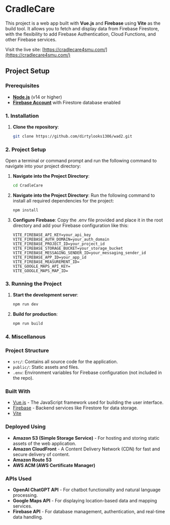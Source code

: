 # CradleCare 

This project is a web app built with **Vue.js** and **Firebase** using **Vite** as the build tool. It allows you to fetch and display data from Firebase Firestore, with the flexibility to add Firebase Authentication, Cloud Functions, and other Firebase services.

Visit the live site: [https://cradlecare4smu.com/](https://cradlecare4smu.com/)

## Project Setup

### Prerequisites

- **[Node.js](https://nodejs.org/en/)** (v14 or higher)
- **[Firebase Account](https://firebase.google.com/)** with Firestore database enabled

### 1. Installation

1. **Clone the repository**:
   ```bash
   git clone https://github.com/dirtylooks1306/wad2.git
### 2. Project Setup
Open a terminal or command prompt and run the following command to navigate into your project directory:

1. **Navigate into the Project Directory**:
   ```bash
   cd CradleCare
2. **Navigate into the Project Directory**:
Run the following command to install all required dependencies for the project:
   ```bash
   npm install
   ```

3. **Configure Firebase**:
Copy the .env file provided and place it in the root directory and add your Firebase configuration like this:
   ```plaintext
   VITE_FIREBASE_API_KEY=your_api_key
   VITE_FIREBASE_AUTH_DOMAIN=your_auth_domain
   VITE_FIREBASE_PROJECT_ID=your_project_id
   VITE_FIREBASE_STORAGE_BUCKET=your_storage_bucket
   VITE_FIREBASE_MESSAGING_SENDER_ID=your_messaging_sender_id
   VITE_FIREBASE_APP_ID=your_app_id
   VITE_FIREBASE_MEASUREMENT_ID= 
   VITE_GOOGLE_MAPS_API_KEY= 
   VITE_GOOGLE_MAPS_MAP_ID=
   ```
### 3. Running the Project
   1. **Start the development server**:
      ```bash
      npm run dev
      ```
   
   2. **Build for production**:
      ```bash
      npm run build
      ```

### 4. Miscellanous


### Project Structure
- `src/`: Contains all source code for the application.
- `public/`: Static assets and files.
- `.env`: Environment variables for Firebase configuration (not included in the repo).

### Built With
- [Vue.js](https://vuejs.org/) - The JavaScript framework used for building the user interface.
- [Firebase](https://firebase.google.com/) - Backend services like Firestore for data storage.
- [Vite](https://vitejs.dev/) 

### Deployed Using
- **Amazon S3 (Simple Storage Service)** - For hosting and storing static assets of the web application.
- **Amazon CloudFront** - A Content Delivery Network (CDN) for fast and secure delivery of content.
- **Amazon Route 53** 
- **AWS ACM (AWS Certificate Manager)** 

### APIs Used
- **OpenAI ChatGPT API** - For chatbot functionality and natural language processing.
- **Google Maps API** - For displaying location-based data and mapping services.
- **Firebase API** - For database management, authentication, and real-time data handling.
